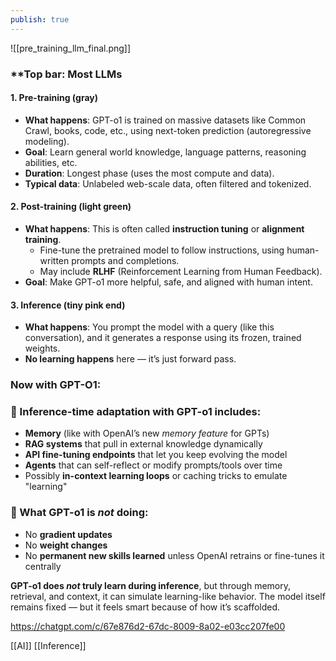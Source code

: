```yaml
---
publish: true
---
```


![[pre_training_llm_final.png]]

### **Top bar: Most LLMs

#### **1. Pre-training (gray)**
- **What happens**: GPT-o1 is trained on massive datasets like Common Crawl, books, code, etc., using next-token prediction (autoregressive modeling).
- **Goal**: Learn general world knowledge, language patterns, reasoning abilities, etc.
- **Duration**: Longest phase (uses the most compute and data).
- **Typical data**: Unlabeled web-scale data, often filtered and tokenized.
#### **2. Post-training (light green)**
- **What happens**: This is often called **instruction tuning** or **alignment training**.
    - Fine-tune the pretrained model to follow instructions, using human-written prompts and completions.
    - May include **RLHF** (Reinforcement Learning from Human Feedback).
- **Goal**: Make GPT-o1 more helpful, safe, and aligned with human intent.
    

#### **3. Inference (tiny pink end)**
- **What happens**: You prompt the model with a query (like this conversation), and it generates a response using its frozen, trained weights.
- **No learning happens** here — it’s just forward pass.


### Now with GPT-O1:
### 🍓 Inference-time adaptation with GPT-o1 includes:

- **Memory** (like with OpenAI’s new _memory feature_ for GPTs)
- **RAG systems** that pull in external knowledge dynamically
- **API fine-tuning endpoints** that let you keep evolving the model
- **Agents** that can self-reflect or modify prompts/tools over time
- Possibly **in-context learning loops** or caching tricks to emulate "learning"

### 🚫 What GPT-o1 is _not_ doing:

- No **gradient updates**
- No **weight changes**
- No **permanent new skills learned** unless OpenAI retrains or fine-tunes it centrally

**GPT-o1 does _not_ truly learn during inference**, but through memory, retrieval, and context, it can simulate learning-like behavior. The model itself remains fixed — but it feels smart because of how it’s scaffolded.

https://chatgpt.com/c/67e876d2-67dc-8009-8a02-e03cc207fe00

[[AI]] [[Inference]]